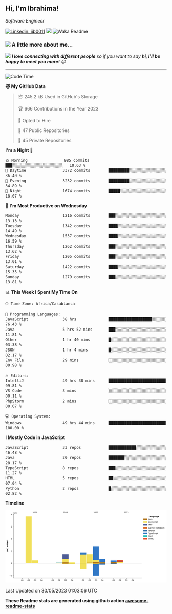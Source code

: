 <h2>Hi, I'm Ibrahima! </h2>
<p><em>Software Engineer 
</em></p>


[![Linkedin: iib0011](https://img.shields.io/badge/-iib0011-blue?style=flat-square&logo=Linkedin&logoColor=white&link=https://www.linkedin.com/in/iib0011/)](https://www.linkedin.com/in/iib0011/)
![](https://visitor-badge.glitch.me/badge?page_id=iib0011)
![Waka Readme](https://github.com/iib0011/iib0011/workflows/Waka%20Readme/badge.svg)


### <img src="https://media.giphy.com/media/VgCDAzcKvsR6OM0uWg/giphy.gif" width="50"> A little more about me...  


<img src="https://media.giphy.com/media/LnQjpWaON8nhr21vNW/giphy.gif" width="60"> <em><b>I love connecting with different people</b> so if you want to say <b>hi, I'll be happy to meet you more!</b> 😊</em>

---
<!--START_SECTION:waka-->
![Code Time](http://img.shields.io/badge/Code%20Time-2%2C122%20hrs%201%20min-blue)

**🐱 My GitHub Data** 

> 📦 245.2 kB Used in GitHub's Storage 
 > 
> 🏆 666 Contributions in the Year 2023
 > 
> 💼 Opted to Hire
 > 
> 📜 47 Public Repositories 
 > 
> 🔑 45 Private Repositories 
 > 
**I'm a Night 🦉** 

```text
🌞 Morning                985 commits         ███░░░░░░░░░░░░░░░░░░░░░░   10.63 % 
🌆 Daytime                3372 commits        █████████░░░░░░░░░░░░░░░░   36.40 % 
🌃 Evening                3232 commits        █████████░░░░░░░░░░░░░░░░   34.89 % 
🌙 Night                  1674 commits        █████░░░░░░░░░░░░░░░░░░░░   18.07 % 
```
📅 **I'm Most Productive on Wednesday** 

```text
Monday                   1216 commits        ███░░░░░░░░░░░░░░░░░░░░░░   13.13 % 
Tuesday                  1342 commits        ████░░░░░░░░░░░░░░░░░░░░░   14.49 % 
Wednesday                1537 commits        ████░░░░░░░░░░░░░░░░░░░░░   16.59 % 
Thursday                 1262 commits        ███░░░░░░░░░░░░░░░░░░░░░░   13.62 % 
Friday                   1205 commits        ███░░░░░░░░░░░░░░░░░░░░░░   13.01 % 
Saturday                 1422 commits        ████░░░░░░░░░░░░░░░░░░░░░   15.35 % 
Sunday                   1279 commits        ███░░░░░░░░░░░░░░░░░░░░░░   13.81 % 
```


📊 **This Week I Spent My Time On** 

```text
🕑︎ Time Zone: Africa/Casablanca

💬 Programming Languages: 
JavaScript               38 hrs              ███████████████████░░░░░░   76.43 % 
Java                     5 hrs 52 mins       ███░░░░░░░░░░░░░░░░░░░░░░   11.81 % 
Other                    1 hr 40 mins        █░░░░░░░░░░░░░░░░░░░░░░░░   03.38 % 
JSON                     1 hr 4 mins         █░░░░░░░░░░░░░░░░░░░░░░░░   02.17 % 
Env File                 29 mins             ░░░░░░░░░░░░░░░░░░░░░░░░░   00.98 % 

🔥 Editors: 
IntelliJ                 49 hrs 38 mins      █████████████████████████   99.81 % 
VS Code                  3 mins              ░░░░░░░░░░░░░░░░░░░░░░░░░   00.11 % 
PhpStorm                 2 mins              ░░░░░░░░░░░░░░░░░░░░░░░░░   00.07 % 

💻 Operating System: 
Windows                  49 hrs 44 mins      █████████████████████████   100.00 % 
```

**I Mostly Code in JavaScript** 

```text
JavaScript               33 repos            ████████████░░░░░░░░░░░░░   46.48 % 
Java                     20 repos            ███████░░░░░░░░░░░░░░░░░░   28.17 % 
TypeScript               8 repos             ███░░░░░░░░░░░░░░░░░░░░░░   11.27 % 
HTML                     5 repos             ██░░░░░░░░░░░░░░░░░░░░░░░   07.04 % 
Python                   2 repos             █░░░░░░░░░░░░░░░░░░░░░░░░   02.82 % 
```



**Timeline**

![Lines of Code chart](https://raw.githubusercontent.com/iib0011/iib0011/master/assets/bar_graph.png)


 Last Updated on 30/05/2023 01:03:06 UTC
<!--END_SECTION:waka-->

**These Readme stats are generated using github action [awesome-readme-stats](https://github.com/iib0011/waka-readme-stats)**
